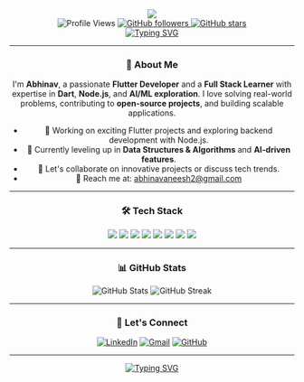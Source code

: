 <div align="center">

<!-- Custom Profile Header -->
<img src="https://capsule-render.vercel.app/api?type=venom&height=300&color=gradient&customColorList=12&text=Hey%20I'm%20Abhinav%20👨‍💻&fontSize=70&desc=Flutter%20Developer%20|%20Full%20Stack%20Learner%20|%20Tech%20Enthusiast&descSize=20&descAlignY=62&animation=fadeIn" />

<!-- Profile View Counter and Social Stats -->
<div align="center">
  <img src="https://komarev.com/ghpvc/?username=abiinavvv&label=Profile%20Views&color=brightgreen&style=for-the-badge" alt="Profile Views" />
  <a href="https://github.com/abiinavvv?tab=followers">
    <img alt="GitHub followers" src="https://img.shields.io/github/followers/abiinavvv?color=green&logo=github&style=for-the-badge">
  </a>
  <a href="https://github.com/abiinavvv">
    <img src="https://img.shields.io/github/stars/abiinavvv?style=for-the-badge&logo=github&color=yellow" alt="GitHub stars" />
  </a>
</div>

<!-- Typing Animation -->
<a href="https://git.io/typing-svg">
  <img src="https://readme-typing-svg.demolab.com?font=Roboto+Slab&weight=600&size=25&pause=1000&color=3BADF7&center=true&vCenter=true&random=false&width=700&height=80&lines=🔥+Passionate+Flutter+Developer;🚀+Full+Stack+Learner+%7C+Dart+%26+Node.js;🤖+Aspiring+AI/ML+Explorer;🌟+Open+Source+Contributor;💡+Problem+Solver+%7C+DS%26A+Learner" alt="Typing SVG" />
</a>

---

<!-- About Me -->
### 👋 About Me
I'm **Abhinav**, a passionate **Flutter Developer** and a **Full Stack Learner** with expertise in **Dart**, **Node.js**, and **AI/ML exploration**. I love solving real-world problems, contributing to **open-source projects**, and building scalable applications.  

- 🔭 Working on exciting Flutter projects and exploring backend development with Node.js.  
- 🌱 Currently leveling up in **Data Structures & Algorithms** and **AI-driven features**.  
- 💬 Let's collaborate on innovative projects or discuss tech trends.  
- 📧 Reach me at: [abhinavaneesh2@gmail.com](mailto:abhinavaneesh2@gmail.com)

---

<!-- Tech Stack -->
### 🛠️ Tech Stack

<div align="center">
  <img src="https://img.shields.io/badge/Dart-%230175C2.svg?style=for-the-badge&logo=dart&logoColor=white" />
  <img src="https://img.shields.io/badge/Flutter-%2302569B.svg?style=for-the-badge&logo=flutter&logoColor=white" />
  <img src="https://img.shields.io/badge/Node.js-%23339933.svg?style=for-the-badge&logo=nodedotjs&logoColor=white" />
  <img src="https://img.shields.io/badge/Firebase-%23039BE5.svg?style=for-the-badge&logo=firebase&logoColor=white" />
  <img src="https://img.shields.io/badge/JavaScript-%23F7DF1E.svg?style=for-the-badge&logo=javascript&logoColor=black" />
  <img src="https://img.shields.io/badge/HTML-%23E34F26.svg?style=for-the-badge&logo=html5&logoColor=white" />
  <img src="https://img.shields.io/badge/CSS-%231572B6.svg?style=for-the-badge&logo=css3&logoColor=white" />
  <img src="https://img.shields.io/badge/SQL-%234d8aa8.svg?style=for-the-badge&logo=postgresql&logoColor=white" />
</div>

---

<!-- Projects Section 

<!-- GitHub Stats -->
### 📊 GitHub Stats
<div align="center">
  <img src="https://github-readme-stats.vercel.app/api?username=abiinavvv&show_icons=true&theme=radical&count_private=true" alt="GitHub Stats" />
  <img src="https://github-readme-streak-stats.herokuapp.com?user=abiinavvv&theme=radical&date_format=M%20j%5B%2C%20Y%5D" alt="GitHub Streak" />
</div>

---

<!-- Connect With Me -->
### 🤝 Let's Connect
<div align="center">
  <a href="https://www.linkedin.com/in/abhinavaneesh/"><img src="https://img.shields.io/badge/LinkedIn-%230077B5.svg?style=for-the-badge&logo=linkedin&logoColor=white" alt="LinkedIn" /></a>
  <a href="mailto:abhinavaneesh2@gmail.com"><img src="https://img.shields.io/badge/Gmail-D14836?style=for-the-badge&logo=gmail&logoColor=white" alt="Gmail" /></a>
  <a href="https://github.com/abiinavvv"><img src="https://img.shields.io/badge/GitHub-%23181717.svg?style=for-the-badge&logo=github&logoColor=white" alt="GitHub" /></a>
</div>

---

<!-- Dynamic 3D Text -->
<a href="https://github.com/abiinavvv">
    <img src="https://readme-typing-svg.demolab.com?font=Fira+Code&weight=600&size=28&duration=4000&pause=1000&color=6AD3F7&center=true&vCenter=true&random=false&width=600&height=100&lines=Hi+%F0%9F%91%8B%2C+I'm+Abhinav;Flutter+Developer+%F0%9F%92%BB;Full+Stack+Learner+%7C+Dart+%26+Node.js;Tech+Enthusiast+%F0%9F%94%A5;Open+to+exciting+opportunities!" alt="Typing SVG" />
</a>

</div>
